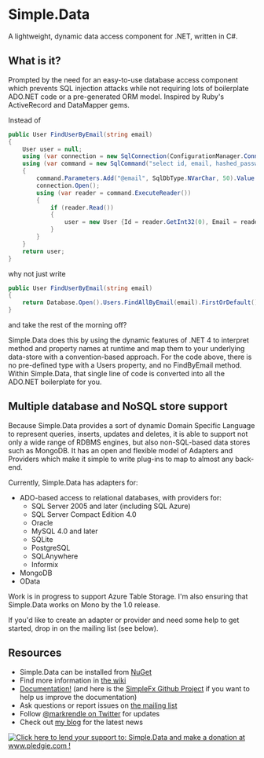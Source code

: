 # Simple.Data
A lightweight, dynamic data access component for .NET, written in C#.
## What is it?
Prompted by the need for an easy-to-use database access component which prevents SQL injection attacks while not requiring lots of boilerplate ADO.NET code or a pre-generated ORM model. Inspired by Ruby's ActiveRecord and DataMapper gems.

Instead of

```cs
public User FindUserByEmail(string email)
{
    User user = null;
    using (var connection = new SqlConnection(ConfigurationManager.ConnectionStrings["Default"].ConnectionString))
    using (var command = new SqlCommand("select id, email, hashed_password, salt from users where email = @email", connection))
    {
        command.Parameters.Add("@email", SqlDbType.NVarChar, 50).Value = form.Email);
	    connection.Open();
	    using (var reader = command.ExecuteReader())
	    {
		    if (reader.Read())
		    {
			    user = new User {Id = reader.GetInt32(0), Email = reader.GetString(1), Password = reader.GetString(2), salt = reader.GetString(3)};
			}
		}
	}
	return user;
}
```

why not just write

```cs
public User FindUserByEmail(string email)
{
	return Database.Open().Users.FindAllByEmail(email).FirstOrDefault();
}
```

and take the rest of the morning off?

Simple.Data does this by using the dynamic features of .NET 4 to interpret method and property names at runtime and map them to your underlying data-store with a convention-based approach.
For the code above, there is no pre-defined type with a Users property, and no FindByEmail method. Within Simple.Data, that single line of code is converted into all the ADO.NET
boilerplate for you.

## Multiple database and NoSQL store support
Because Simple.Data provides a sort of dynamic Domain Specific Language to represent queries, inserts, updates and deletes, it is able to support not only a wide range of RDBMS
engines, but also non-SQL-based data stores such as MongoDB. It has an open and flexible model of Adapters and Providers which make it simple to write plug-ins to map to
almost any back-end.

Currently, Simple.Data has adapters for:

* ADO-based access to relational databases, with providers for:
	* SQL Server 2005 and later (including SQL Azure)
	* SQL Server Compact Edition 4.0
	* Oracle
	* MySQL 4.0 and later
	* SQLite
	* PostgreSQL
	* SQLAnywhere
	* Informix
* MongoDB
* OData

Work is in progress to support Azure Table Storage. I'm also ensuring that Simple.Data works on Mono by the 1.0 release.

If you'd like to create an adapter or provider and need some help to get started, drop in on the mailing list (see below).

## Resources
* Simple.Data can be installed from [NuGet](http://nuget.org/)
* Find more information in [the wiki](https://github.com/markrendle/Simple.Data/wiki)
* [Documentation!](http://simplefx.org/simpledata/docs/) (and here is the [SimpleFx Github Project](https://github.com/simplefx/simplefx.github.com) if you want to help us improve the documentation)
* Ask questions or report issues on [the mailing list](http://groups.google.com/group/simpledata)
* Follow [@markrendle on Twitter](http://twitter.com/markrendle) for updates
* Check out [my blog](http://blog.markrendle.net/) for the latest news

<a href='http://www.pledgie.com/campaigns/15965'><img alt='Click here to lend your support to: Simple.Data and make a donation at www.pledgie.com !' src='http://www.pledgie.com/campaigns/15965.png?skin_name=chrome' border='0' /></a>
